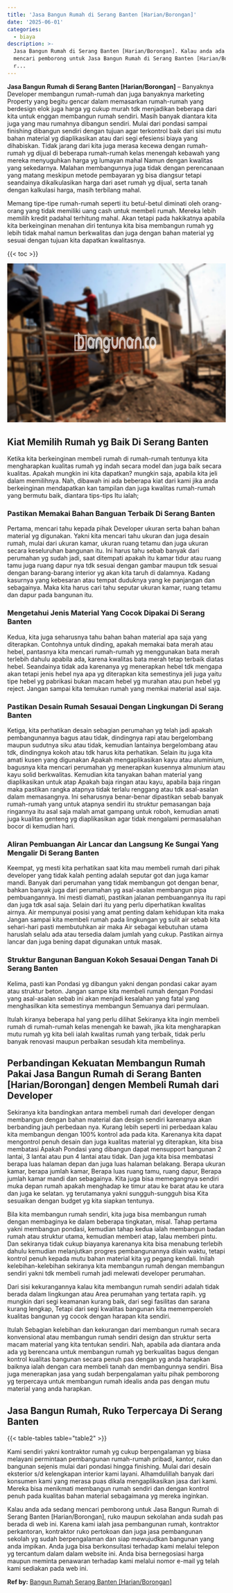 ```yaml
---
title: 'Jasa Bangun Rumah di Serang Banten [Harian/Borongan]'
date: '2025-06-01'
categories:
  - biaya
description: >-
  Jasa Bangun Rumah di Serang Banten [Harian/Borongan]. Kalau anda ada sedang
  mencari pemborong untuk Jasa Bangun Rumah di Serang Banten [Harian/Borongan],
  r...
---
```


**Jasa Bangun Rumah di Serang Banten \[Harian/Borongan\]** – Banyaknya Developer membangun rumah-rumah dan juga banyaknya marketing Property yang begitu gencar dalam memasarkan rumah-rumah yang berdesign elok juga harga yg cukup murah tdk menjadikan beberapa dari kita untuk enggan membangun rumah sendiri. Masih banyak diantara kita juga yang mau rumahnya dibangun sendiri. Mulai dari pondasi sampai finishing dibangun sendiri dengan tujuan agar terkontrol baik dari sisi mutu bahan material yg diaplikasikan atau dari segi efesiensi biaya yang dihabiskan. Tidak jarang dari kita juga merasa kecewa dengan rumah-rumah yg dijual di beberapa rumah-rumah kelas menengah kebawah yang mereka menyuguhkan harga yg lumayan mahal Namun dengan kwalitas yang sekedarnya. Malahan membangunnya juga tidak dengan perencanaan yang matang meskipun metode pembayaran yg bisa diangsur tetapi seandainya dikalkulasikan harga dari aset rumah yg dijual, serta tanah dengan kalkulasi harga, masih terbilang mahal.

Memang tipe-tipe rumah-rumah seperti itu betul-betul diminati oleh orang-orang yang tidak memiliki uang cash untuk membeli rumah. Mereka lebih memilih kredit padahal terhitung mahal. Akan tetapi pada hakikatnya apabila kita berkeinginan menahan diri tentunya kita bisa membangun rumah yg lebih tidak mahal namun berkwalitas dan juga dengan bahan material yg sesuai dengan tujuan kita dapatkan kwalitasnya.

{{< toc >}}

![Jasa Bangun Rumah di Serang Banten [Harian/Borongan]](/images/borong-bangunan-43.png)

## Kiat Memilih Rumah yg Baik Di Serang Banten

Ketika kita berkeinginan membeli rumah di rumah-rumah tentunya kita mengharapkan kualitas rumah yg indah secara model dan juga baik secara kualitas. Apakah mungkin ini kita dapatkan? mungkin saja, apabila kita jeli dalam memilihnya. Nah, dibawah ini ada beberapa kiat dari kami jika anda berkeinginan mendapatkan kan tampilan dan juga kwalitas rumah-rumah yang bermutu baik, diantara tips-tips Itu ialah;

### Pastikan Memakai Bahan Banguan Terbaik Di Serang Banten

Pertama, mencari tahu kepada pihak Developer ukuran serta bahan bahan material yg digunakan. Yakni kita mencari tahu ukuran dan juga desain rumah, mulai dari ukuran kamar, ukuran ruang tetamu dan juga ukuran secara keseluruhan bangunan itu. Ini harus tahu sebab banyak dari perumahan yg sudah jadi, saat ditempati apakah itu kamar tidur atau ruang tamu juga ruang dapur nya tdk sesuai dengan gambar maupun tdk sesuai dengan barang-barang interior yg akan kita taruh di dalamnya. Kadang kasurnya yang kebesaran atau tempat duduknya yang ke panjangan dan sebagainya. Maka kita harus cari tahu seputar ukuran kamar, ruang tetamu dan dapur pada bangunan itu.

### Mengetahui Jenis Material Yang Cocok Dipakai Di Serang Banten

Kedua, kita juga seharusnya tahu bahan bahan material apa saja yang diterapkan. Contohnya untuk dinding, apakah memakai bata merah atau hebel, pantasnya kita mencari rumah-rumah yg menggunakan bata merah terlebih dahulu apabila ada, karena kwalitas bata merah tetap terbaik diatas hebel. Seandainya tidak ada karenanya yg menerapkan hebel tdk mengapa akan tetapi jenis hebel nya apa yg diterapkan kita semestinya jeli juga yaitu tipe hebel yg pabrikasi bukan macam hebel yg murahan atau pun hebel yg reject. Jangan sampai kita temukan rumah yang memkai material asal saja.

### Pastikan Desain Rumah Sesauai Dengan Lingkungan Di Serang Banten

Ketiga, kita perhatikan desain sebagian perumahan yg telah jadi apakah pembangunannya bagus atau tidak, dindingnya rapi atau bergelombang maupun sudutnya siku atau tidak, kemudian lantainya bergelombang atau tdk, dindingnya kokoh atau tdk harus kita perhatikan. Selain itu juga kita amati kusen yang digunakan Apakah mengaplikasikan kayu atau aluminium, bagusnya kita mencari perumahan yg menerapkan kusennya almunium atau kayu solid berkwalitas. Kemudian kita tanyakan bahan material yang diaplikasikan untuk atap Apakah baja ringan atau kayu, apabila baja ringan maka pastikan rangka atapnya tidak terlalu renggang atau tdk asal-asalan dalam memasangnya. Ini seharusnya benar-benar dipastikan sebab banyak rumah-rumah yang untuk atapnya sendiri itu struktur pemasangan baja ringannya itu asal saja malah amat gampang untuk roboh, kemudian amati juga kualitas genteng yg diaplikasikan agar tidak mengalami permasalahan bocor di kemudian hari.

### Aliran Pembuangan Air Lancar dan Langsung Ke Sungai Yang Mengalir Di Serang Banten

Keempat, yg mesti kita perhatikan saat kita mau membeli rumah dari pihak developer yang tidak kalah penting adalah seputar got dan juga kamar mandi. Banyak dari perumahan yang tidak membangun got dengan benar, bahkan banyak juga dari perumahan yg asal-asalan membangun pipa pembuangannya. Ini mesti diamati, pastikan jalanan pembuangannya itu rapi dan juga tdk asal saja. Selain dari itu yang perlu diperhatikan kwalitas airnya. Air mempunyai posisi yang amat penting dalam kehidupan kita maka Jangan sampai kita membeli rumah pada lingkungan yg sulit air sebab kita sehari-hari pasti membutuhkan air maka Air sebagai kebutuhan utama haruslah selalu ada atau tersedia dalam jumlah yang cukup. Pastikan airnya lancar dan juga bening dapat digunakan untuk masak.

### Struktur Bangunan Banguan Kokoh Sesauai Dengan Tanah Di Serang Banten

Kelima, pasti kan Pondasi yg dibangun yakni dengan pondasi cakar ayam atau struktur beton. Jangan sampe kita membeli rumah dengan Pondasi yang asal-asalan sebab ini akan menjadi kesalahan yang fatal yang menghasilkan kita semestinya membangun Semuanya dari permulaan.

Itulah kiranya beberapa hal yang perlu dilihat Sekiranya kita ingin membeli rumah di rumah-rumah kelas menengah ke bawah, jika kita mengharapkan mutu rumah yg kita beli ialah kwalitas rumah yang terbaik, tidak perlu banyak renovasi maupun perbaikan sesudah kita membelinya.

## Perbandingan Kekuatan Membangun Rumah Pakai Jasa Bangun Rumah di Serang Banten \[Harian/Borongan\] dengen Membeli Rumah dari Developer

Sekiranya kita bandingkan antara membeli rumah dari developer dengan membangun dengan bahan material dan design sendiri karenanya akan berbanding jauh perbedaan nya. Kurang lebih seperti ini perbedaan kalau kita membangun dengan 100% kontrol ada pada kita. Karenanya kita dapat mengontrol penuh desain dan juga kualitas material yg diterapkan, kita bisa membatasi Apakah Pondasi yang dibangun dapat mensupport bangunan 2 lantai, 3 lantai atau pun 4 lantai atau tidak. Dan juga kita bisa membatasi berapa luas halaman depan dan juga luas halaman belakang. Berapa ukuran kamar, berapa jumlah kamar, Berapa luas ruang tamu, ruang dapur, Berapa jumlah kamar mandi dan sebagainya. Kita juga bisa memegangnya sendiri muka depan rumah apakah menghadap ke timur atau ke barat atau ke utara dan juga ke selatan. yg terutamanya yakni sungguh-sungguh bisa Kita sesuaikan dengan budget yg kita siapkan tentunya.

Bila kita membangun rumah sendiri, kita juga bisa membangun rumah dengan membaginya ke dalam beberapa tingkatan, misal. Tahap pertama yakni membangun pondasi, kemudian tahap kedua ialah membangun badan rumah atau struktur utama, kemudian memberi atap, lalau memberi pintu. Dan sekiranya tidak cukup biayanya karenanya kita bisa menabung terlebih dahulu kemudian melanjutkan progres pembangunannya dilain waktu, tetapi kontrol penuh kepada mutu bahan material kita yg pegang kendali. Inilah kelebihan-kelebihan sekiranya kita membangun rumah dengan membangun sendiri yakni tdk membeli rumah jadi melewati developer perumahan.

Dari sisi kekurangannya kalau kita membangun rumah sendiri adalah tidak berada dalam lingkungan atau Area perumahan yang tertata rapih. yg mungkin dari segi keamanan kurang baik, dari segi fasilitas dan sarana kurang lengkap, Tetapi dari segi kwalitas bangunan kita mememperoleh kualitas bangunan yg cocok dengan harapan kita sendiri.

Itulah Sebagian kelebihan dan kekurangan dari membangun rumah secara konvensional atau membangun rumah sendiri design dan struktur serta macam material yang kita tentukan sendiri. Nah, apabila ada diantara anda ada yg berencana untuk membangun rumah yg berkualitas bagus dengan kontrol kualitas bangunan secara penuh pas dengan yg anda harapkan baiknya ialah dengan cara membeli tanah dan membangunnya sendiri. Bisa juga menerapkan jasa yang sudah berpengalaman yaitu pihak pemborong yg terpercaya untuk membangun rumah idealis anda pas dengan mutu material yang anda harapkan.

## Jasa Bangun Rumah, Ruko Terpercaya Di Serang Banten

{{< table-tables table="table2" >}}

Kami sendiri yakni kontraktor rumah yg cukup berpengalaman yg biasa melayani permintaan pembangunan rumah-rumah pribadi, kantor, ruko dan bangunan sejenis mulai dari pondasi hingga finishing. Mulai dari desain eksterior s/d kelengkapan interior kami layani. Alhamdulillah banyak dari konsumen kami yang merasa puas dikala mengaplikasikan jasa dari kami. Mereka bisa menikmati membangun rumah sendiri dan dengan kontrol penuh pada kualitas bahan material sebagaimana yg mereka inginkan.

Kalau anda ada sedang mencari pemborong untuk Jasa Bangun Rumah di Serang Banten \[Harian/Borongan\], ruko maupun sekolahan anda sudah pas berada di web ini. Karena kami ialah jasa pembangunan rumah, kontraktor perkantoran, kontraktor ruko pertokoan dan juga jasa pembangunan sekolah yg sudah berpengalaman dan siap mewujudkan bangunan yang anda impikan. Anda juga bisa berkonsultasi terhadap kami melalui telepon yg tercantum dalam dalam website ini. Anda bisa bernegosiasi harga maupun meminta penawaran terhadap kami melalui nomor e-mail yg telah kami sediakan pada web ini.

**Ref by:** [Bangun Rumah Serang Banten [Harian/Borongan]](https://id.wikipedia.org/wiki/Bangun)
